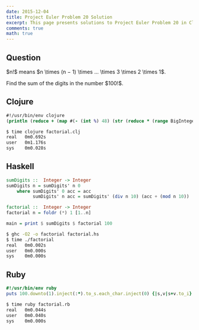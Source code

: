 ```yaml
---
date: 2015-12-04
title: Project Euler Problem 20 Solution
excerpt: This page presents solutions to Project Euler Problem 20 in Clojure, Haskell and Ruby.
comments: true
math: true
---
```



## Question

<p>
$n!$ means $n \times (n − 1) \times ... \times 3 \times 2 \times 1$.
</p>

<p>
Find the sum of the digits in the number $100!$.
</p>






## Clojure

```clojure
#!/usr/bin/env clojure
(println (reduce + (map #(- (int %) 48) (str (reduce * (range BigInteger/ONE 100))))))
```


```bash
$ time clojure factorial.clj
real   0m0.692s
user   0m1.176s
sys    0m0.028s
```



## Haskell

```haskell
sumDigits ::  Integer -> Integer
sumDigits n = sumDigits' n 0
    where sumDigits' 0 acc = acc
          sumDigits' n acc = sumDigits' (div n 10) (acc + (mod n 10))

factorial ::  Integer -> Integer
factorial n = foldr (*) 1 [1..n]

main = print $ sumDigits $ factorial 100
```


```bash
$ ghc -O2 -o factorial factorial.hs
$ time ./factorial
real   0m0.002s
user   0m0.000s
sys    0m0.000s
```



## Ruby

```ruby
#!/usr/bin/env ruby
puts 100.downto(1).inject(:*).to_s.each_char.inject(0) {|s,v|s+v.to_i}
```


```bash
$ time ruby factorial.rb
real   0m0.044s
user   0m0.040s
sys    0m0.000s
```


